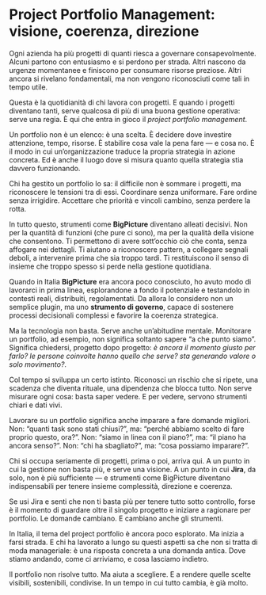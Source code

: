 # Project Portfolio Management: visione, coerenza, direzione

Ogni azienda ha più progetti di quanti riesca a governare consapevolmente. Alcuni partono con entusiasmo e si perdono per strada. Altri nascono da urgenze momentanee e finiscono per consumare risorse preziose. Altri ancora si rivelano fondamentali, ma non vengono riconosciuti come tali in tempo utile.

Questa è la quotidianità di chi lavora con progetti. E quando i progetti diventano tanti, serve qualcosa di più di una buona gestione operativa: serve una regia. È qui che entra in gioco il *project portfolio management*.

Un portfolio non è un elenco: è una scelta. È decidere dove investire attenzione, tempo, risorse. È stabilire cosa vale la pena fare — e cosa no. È il modo in cui un’organizzazione traduce la propria strategia in azione concreta. Ed è anche il luogo dove si misura quanto quella strategia stia davvero funzionando.

Chi ha gestito un portfolio lo sa: il difficile non è sommare i progetti, ma riconoscere le tensioni tra di essi. Coordinare senza uniformare. Fare ordine senza irrigidire. Accettare che priorità e vincoli cambino, senza perdere la rotta.

In tutto questo, strumenti come **BigPicture** diventano alleati decisivi. Non per la quantità di funzioni (che pure ci sono), ma per la qualità della visione che consentono. Ti permettono di avere sott’occhio ciò che conta, senza affogare nei dettagli. Ti aiutano a riconoscere pattern, a collegare segnali deboli, a intervenire prima che sia troppo tardi. Ti restituiscono il senso di insieme che troppo spesso si perde nella gestione quotidiana.

Quando in Italia **BigPicture** era ancora poco conosciuto, ho avuto modo di lavorarci in prima linea, esplorandone a fondo il potenziale e testandolo in contesti reali, distribuiti, regolamentati. Da allora lo considero non un semplice plugin, ma uno **strumento di governo**, capace di sostenere processi decisionali complessi e favorire la coerenza strategica.

Ma la tecnologia non basta. Serve anche un’abitudine mentale. Monitorare un portfolio, ad esempio, non significa soltanto sapere “a che punto siamo”. Significa chiedersi, progetto dopo progetto: *è ancora il momento giusto per farlo? le persone coinvolte hanno quello che serve? sta generando valore o solo movimento?*.

Col tempo si sviluppa un certo istinto. Riconosci un rischio che si ripete, una scadenza che diventa rituale, una dipendenza che blocca tutto. Non serve misurare ogni cosa: basta saper vedere. E per vedere, servono strumenti chiari e dati vivi.

Lavorare su un portfolio significa anche imparare a fare domande migliori. Non: “quanti task sono stati chiusi?”, ma: “perché abbiamo scelto di fare proprio questo, ora?”. Non: “siamo in linea con il piano?”, ma: “il piano ha ancora senso?”. Non: “chi ha sbagliato?”, ma: “cosa possiamo imparare?”.

Chi si occupa seriamente di progetti, prima o poi, arriva qui. A un punto in cui la gestione non basta più, e serve una visione. A un punto in cui **Jira**, da solo, non è più sufficiente — e strumenti come BigPicture diventano indispensabili per tenere insieme complessità, direzione e coerenza.

Se usi Jira e senti che non ti basta più per tenere tutto sotto controllo, forse è il momento di guardare oltre il singolo progetto e iniziare a ragionare per portfolio. Le domande cambiano. E cambiano anche gli strumenti.

In Italia, il tema del project portfolio è ancora poco esplorato. Ma inizia a farsi strada. E chi ha lavorato a lungo su questi aspetti sa che non si tratta di moda manageriale: è una risposta concreta a una domanda antica. Dove stiamo andando, come ci arriviamo, e cosa lasciamo indietro.

Il portfolio non risolve tutto. Ma aiuta a scegliere. E a rendere quelle scelte visibili, sostenibili, condivise. In un tempo in cui tutto cambia, è già molto.
